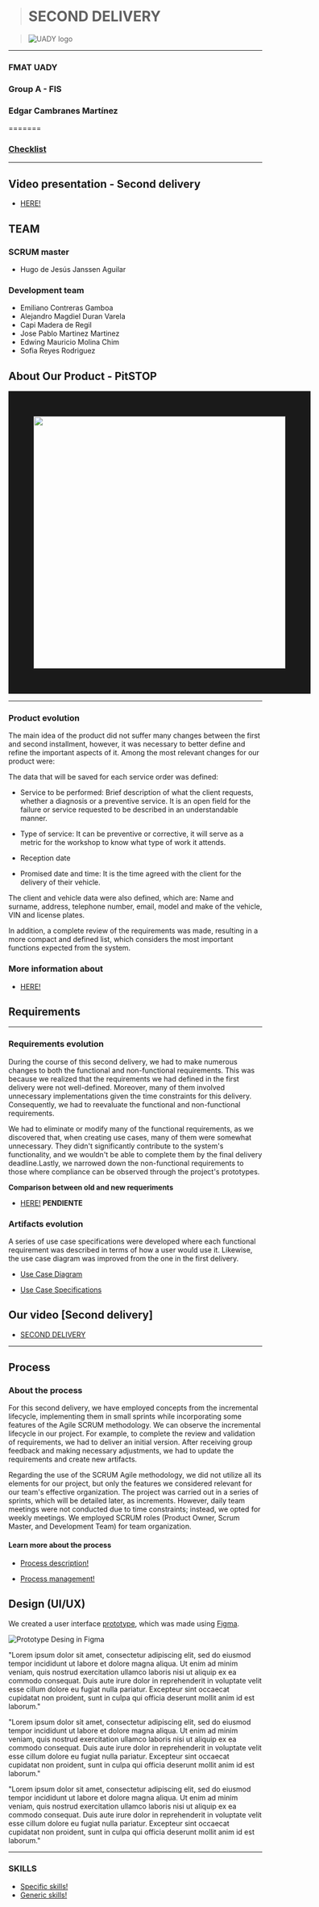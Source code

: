 > # SECOND DELIVERY

>![UADY logo](https://github.com/hjanssena/FIS-Proyecto/blob/JPabloMartinez/Assets/Logo_UADY.png?raw=true)

---
### FMAT UADY
### Group A - FIS
### Edgar Cambranes Martínez
=======
### [Checklist]()
---
## Video presentation - Second delivery
- [HERE!](https://youtu.be/GJcCetrvJJE)

## TEAM

### SCRUM master
 - Hugo de Jesús Janssen Aguilar 
 
### Development team
 - Emiliano Contreras Gamboa 
 - Alejandro Magdiel Duran Varela
 - Capi Madera de Regil
 - Jose Pablo Martinez Martinez
 - Edwing Mauricio Molina Chim
 - Sofia Reyes Rodriguez 

## About Our Product - PitSTOP

<img src="https://github.com/hjanssena/FIS-Proyecto/blob/b3437fb56d8e14e01c90bac4d7f6ad1923f5de83/Assets/Logo_PitSTOP.jpg" width="500" height="500" border="50"/>

---

### Product evolution

The main idea of the product did not suffer many changes between the first and second installment, however, it was necessary to better define and refine the important aspects of it. Among the most relevant changes for our product were:

The data that will be saved for each service order was defined:

   - Service to be performed: Brief description of what the client requests, whether a diagnosis or a preventive service. It is an open field for the failure or service requested to be described in an understandable manner.

   - Type of service: It can be preventive or corrective, it will serve as a metric for the workshop to know what type of work it attends.

   - Reception date

   - Promised date and time: It is the time agreed with the client for the delivery of their vehicle.

The client and vehicle data were also defined, which are: Name and surname, address, telephone number, email, model and make of the vehicle, VIN and license plates.

In addition, a complete review of the requirements was made, resulting in a more compact and defined list, which considers the most important functions expected from the system.

### More information about

- [HERE!](https://github.com/hjanssena/FIS-Proyecto/tree/8bcf9cf14cb7ba1417732637ee52c1f7d38d323a/Product)


## Requirements

---

### Requirements evolution

During the course of this second delivery, we had to make numerous changes to both the functional and non-functional requirements. This was because we realized that the requirements we had defined in the first delivery were not well-defined. Moreover, many of them involved unnecessary implementations given the time constraints for this delivery. Consequently, we had to reevaluate the functional and non-functional requirements. 

We had to eliminate or modify many of the functional requirements, as we discovered that, when creating use cases, many of them were somewhat unnecessary. They didn't significantly contribute to the system's functionality, and we wouldn't be able to complete them by the final delivery deadline.Lastly, we narrowed down the non-functional requirements to those where compliance can be observed through the project's prototypes. 

**Comparison between old and new requeriments**

- [HERE!]() **PENDIENTE**

### Artifacts evolution

A series of use case specifications were developed where each functional requirement was described in terms of how a user would use it. Likewise, the use case diagram was improved from the one in the first delivery.

- [Use Case Diagram](https://github.com/hjanssena/FIS-Proyecto/blob/8bcf9cf14cb7ba1417732637ee52c1f7d38d323a/Artifacts/UML-Use-Case-Diagram.pdf)

- [Use Case Specifications](https://alumnosuady-my.sharepoint.com/:x:/g/personal/a14016364_alumnos_uady_mx/EYczFlZ-P7hMvsU24l4KoicBFqIizoKz6LvKhqTFET9rjQ?e=gYGnAi)

## Our video [Second delivery]

- [SECOND DELIVERY](https://youtu.be/GJcCetrvJJE) 

---

## Process

### About the process

For this second delivery, we have employed concepts from the incremental lifecycle, implementing them in small sprints while incorporating some features of the Agile SCRUM methodology. We can observe the incremental lifecycle in our project. For example, to complete the review and validation of requirements, we had to deliver an initial version. After receiving group feedback and making necessary adjustments, we had to update the requirements and create new artifacts. 

Regarding the use of the SCRUM Agile methodology, we did not utilize all its elements for our project, but only the features we considered relevant for our team's effective organization. The project was carried out in a series of sprints, which will be detailed later, as increments. However, daily team meetings were not conducted due to time constraints; instead, we opted for weekly meetings. We employed SCRUM roles (Product Owner, Scrum Master, and Development Team) for team organization. 

#### Learn more about the process
- [Process description!](https://github.com/hjanssena/FIS-Proyecto/blob/8bcf9cf14cb7ba1417732637ee52c1f7d38d323a/Roles%20%26%20Organization/Process%20description.md)
  
- [Process management!](https://github.com/hjanssena/FIS-Proyecto/blob/8bcf9cf14cb7ba1417732637ee52c1f7d38d323a/Roles%20%26%20Organization/Process%20Management.md)

## Design (UI/UX)

We created a user interface [prototype](https://www.figma.com/file/QQ6kXK1QVzeRAKcwilSRc7/Untitled?type=design&node-id=0%3A1&mode=design&t=ySZoxSK7i5XqvvHG-1), which was made using [Figma](https://www.figma.com/).

![Prototype Desing in Figma](https://www.figma.com/file/QQ6kXK1QVzeRAKcwilSRc7/Untitled?type=design&node-id=0%3A1&mode=design&t=ySZoxSK7i5XqvvHG-1)

"Lorem ipsum dolor sit amet, consectetur adipiscing elit, sed do eiusmod tempor incididunt ut labore et dolore magna aliqua. Ut enim ad minim veniam, quis nostrud exercitation ullamco laboris nisi ut aliquip ex ea commodo consequat. Duis aute irure dolor in reprehenderit in voluptate velit esse cillum dolore eu fugiat nulla pariatur. Excepteur sint occaecat cupidatat non proident, sunt in culpa qui officia deserunt mollit anim id est laborum."

"Lorem ipsum dolor sit amet, consectetur adipiscing elit, sed do eiusmod tempor incididunt ut labore et dolore magna aliqua. Ut enim ad minim veniam, quis nostrud exercitation ullamco laboris nisi ut aliquip ex ea commodo consequat. Duis aute irure dolor in reprehenderit in voluptate velit esse cillum dolore eu fugiat nulla pariatur. Excepteur sint occaecat cupidatat non proident, sunt in culpa qui officia deserunt mollit anim id est laborum."

"Lorem ipsum dolor sit amet, consectetur adipiscing elit, sed do eiusmod tempor incididunt ut labore et dolore magna aliqua. Ut enim ad minim veniam, quis nostrud exercitation ullamco laboris nisi ut aliquip ex ea commodo consequat. Duis aute irure dolor in reprehenderit in voluptate velit esse cillum dolore eu fugiat nulla pariatur. Excepteur sint occaecat cupidatat non proident, sunt in culpa qui officia deserunt mollit anim id est laborum."

---

### SKILLS

- [Specific skills!](https://github.com/hjanssena/FIS-Proyecto/blob/8bcf9cf14cb7ba1417732637ee52c1f7d38d323a/Skills/General-skills.md)
- [Generic skills!](https://github.com/hjanssena/FIS-Proyecto/blob/8bcf9cf14cb7ba1417732637ee52c1f7d38d323a/Skills/General-skills.md)